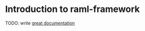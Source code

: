 # Introduction to raml-framework

TODO: write [great documentation](http://jacobian.org/writing/what-to-write/)
